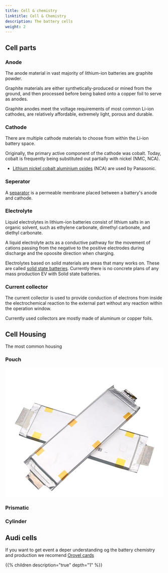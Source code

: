 ```yaml
---
title: Cell & chemistry
linktitle: Cell & Chemistry
description: The battery cells 
weight: 2
---
```



## Cell parts

### Anode

The anode material in vast majority of lithium-ion batteries are graphite powder.

Graphite materials are either synthetically-produced or mined from the ground,
and then processed before being baked onto a copper foil to serve as anodes.

Graphite anodes meet the voltage requirements of most common Li-ion cathodes, are relatively affordable, extremely light, porous and durable.

### Cathode

There are multiple cathode materials to choose from within the Li-ion battery space. 

Originally, the primary active component of the cathode was cobalt. Today, cobalt is frequently being substituted out partially with nickel (NMC, NCA).

- [Lithium nickel cobalt aluminium oxides](https://en.wikipedia.org/wiki/Lithium_nickel_cobalt_aluminium_oxides) (NCA) are used by Panasonic.

### Seperator

A [separator](https://en.wikipedia.org/wiki/Separator_(electricity)) is a permeable membrane placed between a battery's anode and cathode. 

### Electrolyte

Liquid electrolytes in lithium-ion batteries consist of lithium salts in an organic solvent, such as ethylene carbonate, dimethyl carbonate, and diethyl carbonate.

A liquid electrolyte acts as a conductive pathway for the movement of cations passing from the negative to the positive electrodes during discharge and the opoosite 
direction when charging.

Electrolytes based on solid materials are areas that many works on. These are called [solid state batteries](https://en.wikipedia.org/wiki/Solid-state_battery). Currently there is no concrete plans of any mass production EV with Solid state batteries. 

### Current collector

 The current collector is used to provide conduction of electrons from inside the electrochemical reaction to the external part without any reaction within the operation window.

 Currently used collectors are mostly made of aluminum or copper foils.

## Cell Housing

The most common housing

### Pouch

![LG Pouch Cell](lgchenx21.jpg "LG Chem pouch cell")


### Prismatic


### Cylinder







## Audi cells


 If you want to get event a deper understanding og the battery chemistry and production we recomend [Orovel cards](https://www.orovel.net/orovel-cards/battery)


{{% children description="true" depth="1" %}}
